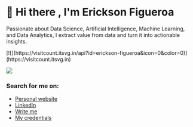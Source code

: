 # 🙋 Hi there , I'm Erickson Figueroa 
<p>Passionate about Data Science, Artificial Intelligence, Machine Learning, and Data Analytics, I extract value from data and turn it into actionable insights.</p> 
[![](https://visitcount.itsvg.in/api?id=erickson-figueroa&icon=0&color=0)](https://visitcount.itsvg.in)

![](https://quotes-github-readme.vercel.app/api?type=horizontal&theme=radical)

###  Search for me on:
- <a href= "#">Personal website</a>
- <a href="https://www.linkedin.com/in/erickson-figueroa/">LinkedIn</a>
- <a href="mailto:indetrd@gmail.com">Write me</a>
- <a href="https://www.credly.com/users/erickson-figueroa">My credentials</a>
